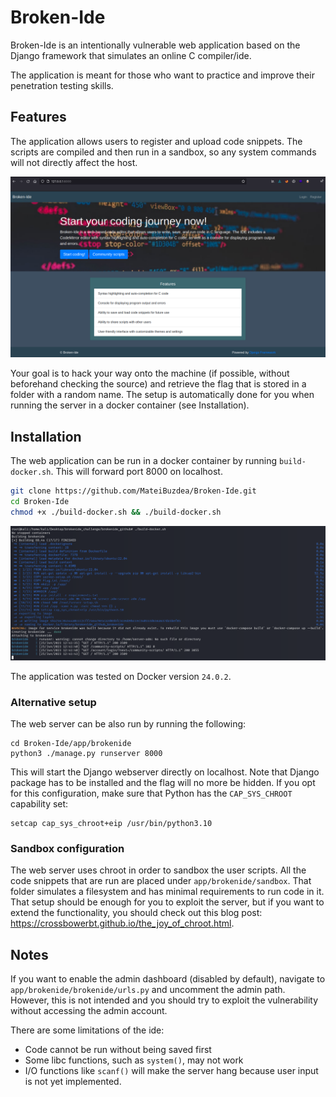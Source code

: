 # Broken-Ide

Broken-Ide is an intentionally vulnerable web application based on the Django framework that simulates an online C compiler/ide.

The application is meant for those who want to practice and improve their penetration testing skills.

## Features

The application allows users to register and upload code snippets. The scripts are compiled and then run in a sandbox, so any system commands will not directly affect the host.

![Could not load image](res/landing_page.png)

Your goal is to hack your way onto the machine (if possible, without beforehand checking the source) and retrieve the flag that is stored in a folder with a random name. The setup is automatically done for you when running the server in a docker container (see Installation).

## Installation

The web application can be run in a docker container by running `build-docker.sh`. This will forward port 8000 on localhost.

```bash
git clone https://github.com/MateiBuzdea/Broken-Ide.git
cd Broken-Ide
chmod +x ./build-docker.sh && ./build-docker.sh
```

![Could not load image](res/start_docker.png)

The application was tested on Docker version `24.0.2`.

### Alternative setup

The web server can be also run by running the following:

```
cd Broken-Ide/app/brokenide
python3 ./manage.py runserver 8000
```

This will start the Django webserver directly on localhost. Note that Django package has to be installed and the flag will no more be hidden.
If you opt for this configuration, make sure that Python has the `CAP_SYS_CHROOT` capability set:

```
setcap cap_sys_chroot+eip /usr/bin/python3.10
```

### Sandbox configuration

The web server uses chroot in order to sandbox the user scripts. All the code snippets that are run are placed under `app/brokenide/sandbox`. That folder simulates a filesystem and has minimal requirements to run code in it. That setup should be enough for you to exploit the server, but if you want to extend the functionality, you should check out this blog post: https://crossbowerbt.github.io/the_joy_of_chroot.html.

## Notes

If you want to enable the admin dashboard (disabled by default), navigate to `app/brokenide/brokenide/urls.py` and uncomment the admin path. However, this is not intended and you should try to exploit the vulnerability without accessing the admin account.

There are some limitations of the ide:
* Code cannot be run without being saved first
* Some libc functions, such as `system()`, may not work
* I/O functions like `scanf()` will make the server hang because user input is not yet implemented.
